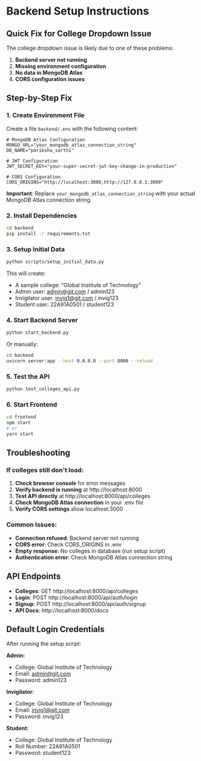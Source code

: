 # Backend Setup Instructions

## Quick Fix for College Dropdown Issue

The college dropdown issue is likely due to one of these problems:

1. **Backend server not running**
2. **Missing environment configuration**
3. **No data in MongoDB Atlas**
4. **CORS configuration issues**

## Step-by-Step Fix

### 1. Create Environment File

Create a file `backend/.env` with the following content:

```env
# MongoDB Atlas Configuration
MONGO_URL="your_mongodb_atlas_connection_string"
DB_NAME="pariksha_sarthi"

# JWT Configuration
JWT_SECRET_KEY="your-super-secret-jwt-key-change-in-production"

# CORS Configuration
CORS_ORIGINS="http://localhost:3000,http://127.0.0.1:3000"
```

**Important**: Replace `your_mongodb_atlas_connection_string` with your actual MongoDB Atlas connection string.

### 2. Install Dependencies

```bash
cd backend
pip install -r requirements.txt
```

### 3. Setup Initial Data

```bash
python scripts/setup_initial_data.py
```

This will create:
- A sample college: "Global Institute of Technology"
- Admin user: admin@git.com / admin123
- Invigilator user: invig1@git.com / invig123
- Student user: 22A91A0501 / student123

### 4. Start Backend Server

```bash
python start_backend.py
```

Or manually:
```bash
cd backend
uvicorn server:app --host 0.0.0.0 --port 8000 --reload
```

### 5. Test the API

```bash
python test_colleges_api.py
```

### 6. Start Frontend

```bash
cd frontend
npm start
# or
yarn start
```

## Troubleshooting

### If colleges still don't load:

1. **Check browser console** for error messages
2. **Verify backend is running** at http://localhost:8000
3. **Test API directly** at http://localhost:8000/api/colleges
4. **Check MongoDB Atlas connection** in your .env file
5. **Verify CORS settings** allow localhost:3000

### Common Issues:

- **Connection refused**: Backend server not running
- **CORS error**: Check CORS_ORIGINS in .env
- **Empty response**: No colleges in database (run setup script)
- **Authentication error**: Check MongoDB Atlas connection string

## API Endpoints

- **Colleges**: GET http://localhost:8000/api/colleges
- **Login**: POST http://localhost:8000/api/auth/login
- **Signup**: POST http://localhost:8000/api/auth/signup
- **API Docs**: http://localhost:8000/docs

## Default Login Credentials

After running the setup script:

**Admin:**
- College: Global Institute of Technology
- Email: admin@git.com
- Password: admin123

**Invigilator:**
- College: Global Institute of Technology
- Email: invig1@git.com
- Password: invig123

**Student:**
- College: Global Institute of Technology
- Roll Number: 22A91A0501
- Password: student123
